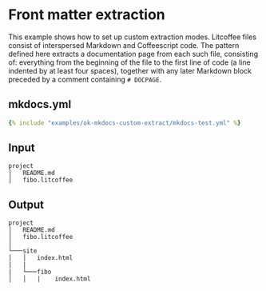 # Front matter extraction

This example shows how to set up custom extraction modes. Litcoffee files
consist of interspersed Markdown and Coffeescript code. The pattern
defined here extracts a documentation page from each such file, consisting of:
everything from the beginning of the file to the first line of code
(a line indented by at least four spaces), together with any later Markdown
block preceded by a comment containing `# DOCPAGE`.

## mkdocs.yml

```yaml
{% include "examples/ok-mkdocs-custom-extract/mkdocs-test.yml" %}
```

## Input

```
project
│   README.md
│   fibo.litcoffee 
```

## Output

```
project
│   README.md
│   fibo.litcoffee 
│
└───site
│   │   index.html
|   |   
|   └───fibo
│   │   |    index.html
```
